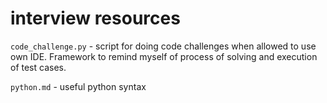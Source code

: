 # interview resources

`code_challenge.py` - script for doing code challenges when allowed to use own IDE. Framework to remind myself of process of solving and execution of test cases.

`python.md` - useful python syntax